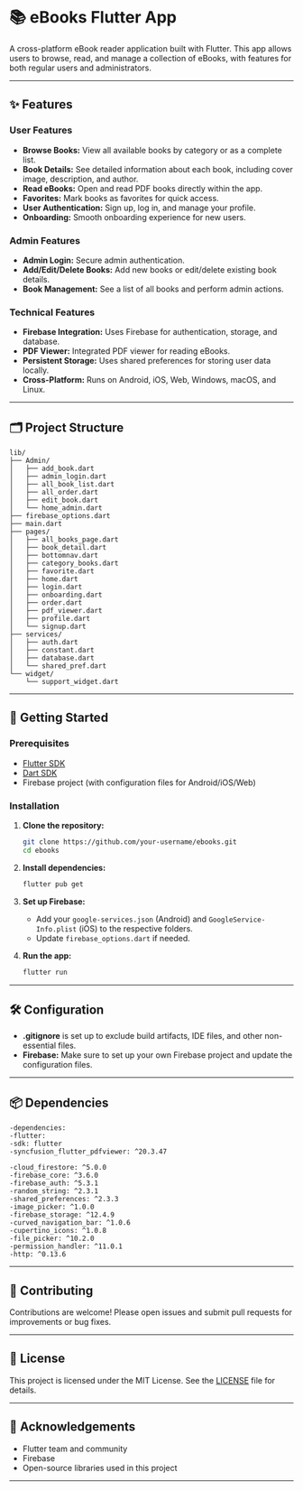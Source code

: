 

# 📚 eBooks Flutter App

A cross-platform eBook reader application built with Flutter. This app allows users to browse, read, and manage a collection of eBooks, with features for both regular users and administrators.

---

## ✨ Features

### User Features
- **Browse Books:** View all available books by category or as a complete list.
- **Book Details:** See detailed information about each book, including cover image, description, and author.
- **Read eBooks:** Open and read PDF books directly within the app.
- **Favorites:** Mark books as favorites for quick access.
- **User Authentication:** Sign up, log in, and manage your profile.
- **Onboarding:** Smooth onboarding experience for new users.

### Admin Features
- **Admin Login:** Secure admin authentication.
- **Add/Edit/Delete Books:** Add new books or edit/delete existing book details.
- **Book Management:** See a list of all books and perform admin actions.

### Technical Features
- **Firebase Integration:** Uses Firebase for authentication, storage, and database.
- **PDF Viewer:** Integrated PDF viewer for reading eBooks.
- **Persistent Storage:** Uses shared preferences for storing user data locally.
- **Cross-Platform:** Runs on Android, iOS, Web, Windows, macOS, and Linux.

---

## 🗂️ Project Structure

```
lib/
├── Admin/
│   ├── add_book.dart
│   ├── admin_login.dart
│   ├── all_book_list.dart
│   ├── all_order.dart
│   ├── edit_book.dart
│   └── home_admin.dart
├── firebase_options.dart
├── main.dart
├── pages/
│   ├── all_books_page.dart
│   ├── book_detail.dart
│   ├── bottomnav.dart
│   ├── category_books.dart
│   ├── favorite.dart
│   ├── home.dart
│   ├── login.dart
│   ├── onboarding.dart
│   ├── order.dart
│   ├── pdf_viewer.dart
│   ├── profile.dart
│   └── signup.dart
├── services/
│   ├── auth.dart
│   ├── constant.dart
│   ├── database.dart
│   └── shared_pref.dart
└── widget/
    └── support_widget.dart
```

---

## 🚀 Getting Started

### Prerequisites

- [Flutter SDK](https://flutter.dev/docs/get-started/install)
- [Dart SDK](https://dart.dev/get-dart)
- Firebase project (with configuration files for Android/iOS/Web)

### Installation

1. **Clone the repository:**
   ```sh
   git clone https://github.com/your-username/ebooks.git
   cd ebooks
   ```

2. **Install dependencies:**
   ```sh
   flutter pub get
   ```

3. **Set up Firebase:**
   - Add your `google-services.json` (Android) and `GoogleService-Info.plist` (iOS) to the respective folders.
   - Update `firebase_options.dart` if needed.

4. **Run the app:**
   ```sh
   flutter run
   ```

---

## 🛠️ Configuration

- **.gitignore** is set up to exclude build artifacts, IDE files, and other non-essential files.
- **Firebase:** Make sure to set up your own Firebase project and update the configuration files.

---

## 📦 Dependencies
```
-dependencies:
-flutter:
-sdk: flutter
-syncfusion_flutter_pdfviewer: ^20.3.47

-cloud_firestore: ^5.0.0
-firebase_core: ^3.6.0
-firebase_auth: ^5.3.1
-random_string: ^2.3.1
-shared_preferences: ^2.3.3
-image_picker: ^1.0.0
-firebase_storage: ^12.4.9
-curved_navigation_bar: ^1.0.6
-cupertino_icons: ^1.0.8
-file_picker: ^10.2.0
-permission_handler: ^11.0.1
-http: ^0.13.6
```

---

## 🤝 Contributing

Contributions are welcome! Please open issues and submit pull requests for improvements or bug fixes.

---

## 📄 License

This project is licensed under the MIT License. See the [LICENSE](LICENSE) file for details.

---

## 🙏 Acknowledgements

- Flutter team and community
- Firebase
- Open-source libraries used in this project

---


